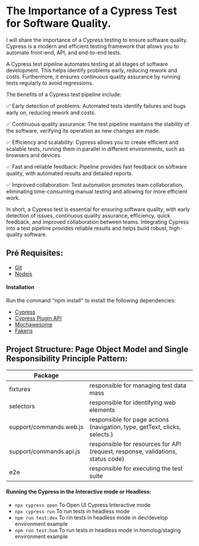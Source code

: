 # The Importance of a Cypress Test for Software Quality.

I will share the importance of a Cypress testing to ensure software quality. Cypress is a modern and efficient testing framework that allows you to automate front-end, API, and end-to-end tests.

A Cypress test pipeline automates testing at all stages of software development. This helps identify problems early, reducing rework and costs. Furthermore, it ensures continuous quality assurance by running tests regularly to avoid regressions.

The benefits of a Cypress test pipeline include:

✅ Early detection of problems: Automated tests identify failures and bugs early on, reducing rework and costs.

✅ Continuous quality assurance: The test pipeline maintains the stability of the software, verifying its operation as new changes are made.

✅ Efficiency and scalability: Cypress allows you to create efficient and scalable tests, running them in parallel in different environments, such as browsers and devices.

✅ Fast and reliable feedback: Pipeline provides fast feedback on software quality, with automated results and detailed reports.

✅ Improved collaboration: Test automation promotes team collaboration, eliminating time-consuming manual testing and allowing for more efficient work.

In short, a Cypress test is essential for ensuring software quality, with early detection of issues, continuous quality assurance, efficiency, quick feedback, and improved collaboration between teams.
Integrating Cypress into a test pipeline provides reliable results and helps build robust, high-quality software.

## Pré Requisites:

- [Git](https://git-scm.com/)
- [Nodejs](https://nodejs.org/en)

#### Installation

Run the command "npm install" to install the following dependencies:

- [Cypress](https://www.cypress.io/)
- [Cypress Plugin API](https://github.com/filiphric/cypress-plugin-api)
- [Mochawesome](https://www.npmjs.com/package/cypress-mochawesome-reporter)
- [Fakerjs](https://fakerjs.dev/guide/usage.html)

## Project Structure: Page Object Model and Single Responsibility Principle Pattern:


| Package                    |                                                                                 |
|----------------------------|---------------------------------------------------------------------------------|
| fixtures                   | responsible for managing test data mass                                         |
| selectors                  | responsible for identifying web elements                                        |
| support/commands.web.js    | responsible for page actions (navigation, type, getText, clicks, selects.)      |
| support/commands.api.js    | responsible for resources for API (request, response, validations, status code) |
| e2e                        | responsible for executing the test suite                                        |

#### Running the Cypress in the Interactive mode or Headless:

- `npx cypress open` To Open UI Cypress Interactive mode
- `npx cypress run`  To run tests in headless mode
- `npm run test:dev` To rin tests in headless mode in dev/develop environment example
- `npm run test:hom` To run tests in headless mode in homolog/staging environment example

